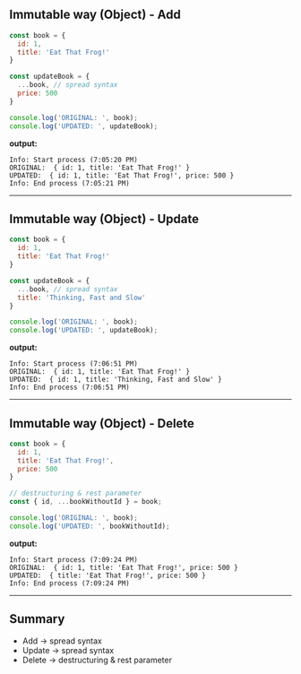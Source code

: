 ## Immutable way (Object) - Add

```js
const book = {
  id: 1,
  title: 'Eat That Frog!'
}

const updateBook = {
  ...book, // spread syntax
  price: 500
}

console.log('ORIGINAL: ', book);
console.log('UPDATED: ', updateBook);
```

**output:**
```
Info: Start process (7:05:20 PM)
ORIGINAL:  { id: 1, title: 'Eat That Frog!' }
UPDATED:  { id: 1, title: 'Eat That Frog!', price: 500 }
Info: End process (7:05:21 PM)

```

---

## Immutable way (Object) - Update

```js
const book = {
  id: 1,
  title: 'Eat That Frog!'
}

const updateBook = {
  ...book, // spread syntax
  title: 'Thinking, Fast and Slow'
}

console.log('ORIGINAL: ', book);
console.log('UPDATED: ', updateBook);
```

**output:**
```
Info: Start process (7:06:51 PM)
ORIGINAL:  { id: 1, title: 'Eat That Frog!' }
UPDATED:  { id: 1, title: 'Thinking, Fast and Slow' }
Info: End process (7:06:51 PM)

```

---

## Immutable way (Object) - Delete

```js
const book = {
  id: 1,
  title: 'Eat That Frog!',
  price: 500
}

// destructuring & rest parameter
const { id, ...bookWithoutId } = book;

console.log('ORIGINAL: ', book);
console.log('UPDATED: ', bookWithoutId);
```

**output:**
```
Info: Start process (7:09:24 PM)
ORIGINAL:  { id: 1, title: 'Eat That Frog!', price: 500 }
UPDATED:  { title: 'Eat That Frog!', price: 500 }
Info: End process (7:09:24 PM)
```

---

## Summary

- Add -> spread syntax
- Update -> spread syntax
- Delete -> destructuring & rest parameter